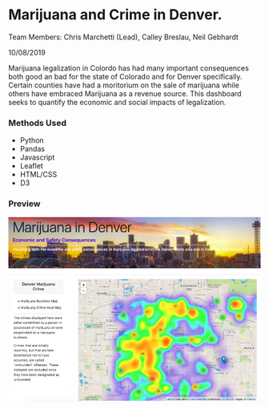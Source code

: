 # Marijuana and Crime in Denver.

Team Members: Chris Marchetti (Lead), Calley Breslau, Neil Gebhardt

10/08/2019

Marijuana legalization in Colordo has had many important consequences both good an bad for the state of Colorado and for Denver specifically.  Certain
counties have had a moritorium on the sale of marijuana while others have embraced Marijuana as a revenue source.  This dashboard seeks to quantify the economic and social impacts of legalization. 

### Methods Used
* Python
* Pandas
* Javascript
* Leaflet
* HTML/CSS
* D3

### Preview

![MaryJane-Preview](/MaryJane-Preview.png)
